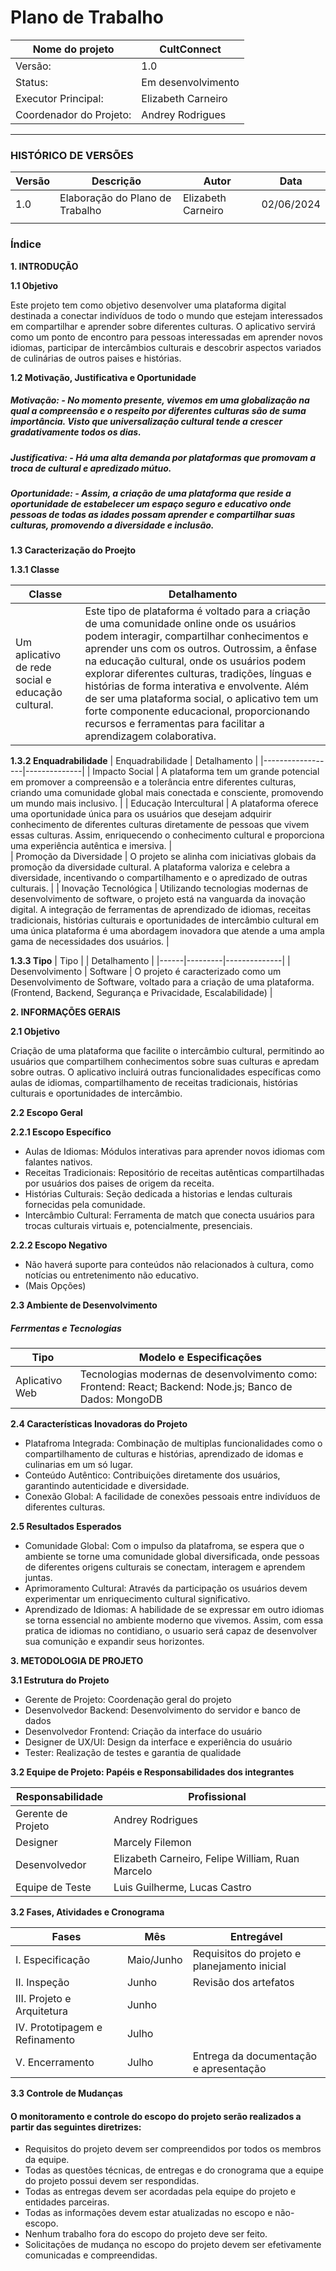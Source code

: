 # Plano de Trabalho 

| Nome do projeto | CultConnect |
|-------------|-------------|
| Versão:     | 1.0         |
| Status:     | Em desenvolvimento   |
| Executor Principal: | Elizabeth Carneiro|
| Coordenador do Projeto: | Andrey Rodrigues|

___
### HISTÓRICO DE VERSÕES

|Versão | Descrição | Autor | Data |
|-------|-----------|-------|------|
| 1.0   | Elaboração do Plano de Trabalho | Elizabeth Carneiro | 02/06/2024 |
|       |           |       |      |

### Índice 
**1. INTRODUÇÃO**

**1.1 Objetivo**

Este projeto tem como objetivo desenvolver uma plataforma digital destinada a conectar indivíduos de todo o mundo que estejam interessados em compartilhar e aprender sobre diferentes culturas. O aplicativo servirá como um ponto de encontro para pessoas interessadas em aprender novos idiomas, participar de intercâmbios culturais e descobrir aspectos variados de culinárias de outros paises  e histórias.

**1.2 Motivação, Justificativa e Oportunidade**

##### Motivação:  - No momento presente, vivemos em uma globalização na qual a compreensão e o respeito por diferentes culturas são de suma importância. Visto que universalização cultural tende a crescer gradativamente todos os dias. 

##### Justificativa:  - Há uma alta demanda por plataformas que promovam a troca de cultural e apredizado mútuo. 

##### Oportunidade:  - Assim, a criação de uma plataforma que reside a oportunidade de estabelecer um espaço seguro e educativo onde pessoas de todas as idades possam aprender e compartilhar suas culturas, promovendo a diversidade e inclusão.

**1.3 Caracterização do Proejto** 

**1.3.1 Classe**

| Classe | Detalhamento |
|--------| -------------|
|Um aplicativo de rede social e educação cultural. | Este tipo de plataforma é voltado para a criação de uma comunidade online onde os usuários podem interagir, compartilhar conhecimentos e aprender uns com os outros. Outrossim, a ênfase na educação cultural, onde os usuários podem explorar diferentes culturas, tradições, línguas e histórias de forma interativa e envolvente. Além de ser uma plataforma social, o aplicativo tem um forte componente educacional, proporcionando recursos e ferramentas para facilitar a aprendizagem colaborativa. |

**1.3.2 Enquadrabilidade** 
| Enquadrabilidade | Detalhamento |
|------------------|--------------|
| Impacto Social   | A plataforma tem um grande potencial em promover a compreensão e a tolerância entre diferentes culturas, criando uma comunidade global mais conectada e consciente, promovendo um mundo mais inclusivo. |
| Educação Intercultural | A plataforma oferece uma oportunidade única para os usuários que desejam adquirir conhecimento de diferentes culturas diretamente de pessoas que vivem essas culturas. Assim, enriquecendo o conhecimento cultural e proporciona uma experiência autêntica e imersiva. |  
| Promoção da Diversidade | O projeto se alinha com iniciativas globais da promoção da diversidade cultural. A plataforma valoriza e celebra a diversidade, incentivando o compartilhamento e o apredizado de outras culturais. |
| Inovação Tecnológica | Utilizando tecnologias modernas de desenvolvimento de software, o projeto está na vanguarda da inovação digital. A integração de ferramentas de aprendizado de idiomas, receitas tradicionais, histórias culturais e oportunidades de intercâmbio cultural em uma única plataforma é uma abordagem inovadora que atende a uma ampla gama de necessidades dos usuários. |

**1.3.3 Tipo**
| Tipo |         | Detalhamento |
|------|---------|--------------|
| Desenvolvimento | Software | O projeto é caracterizado como um Desenvolvimento de Software, voltado para a criação de uma plataforma. (Frontend, Backend, Segurança e Privacidade, Escalabilidade) |

**2. INFORMAÇÕES GERAIS**

 **2.1 Objetivo** 

 Criação de uma plataforma que facilite o intercâmbio cultural, permitindo ao usuários que compartilhem conhecimentos sobre suas culturas e apredam sobre outras. O aplicativo incluirá outras funcionalidades específicas como aulas de idiomas, compartilhamento de receitas tradicionais, histórias culturais e oportunidades de intercâmbio. 

 **2.2 Escopo Geral**

 **2.2.1 Escopo Específico** 

- Aulas de Idiomas: Módulos interativas para aprender novos idiomas com falantes nativos. 
- Receitas Tradicionais: Repositório de receitas autênticas compartilhadas por usuários dos paises de origem da receita.   
- Histórias Culturais: Seção dedicada a historias e lendas culturais fornecidas pela comunidade.
- Intercâmbio Cultural: Ferramenta de match que conecta usuários para trocas culturais virtuais e, potencialmente, presenciais. 

**2.2.2 Escopo Negativo** 

- Não haverá suporte para conteúdos não relacionados à cultura, como notícias ou entretenimento não educativo.
- (Mais Opções)

**2.3 Ambiente de Desenvolvimento** 

##### Ferrmentas e Tecnologias
| Tipo | Modelo e Especificações |
|------|--------------------|
| Aplicativo Web | Tecnologias modernas de desenvolvimento como: Frontend: React; Backend: Node.js; Banco de Dados: MongoDB |

**2.4 Características Inovadoras do Projeto**

- Platafroma Integrada: Combinação de multiplas funcionalidades como o compartilhamento de culturas e histórias, aprendizado de idomas e culinarias em um só lugar.   
- Conteúdo Autêntico: Contribuições diretamente dos usuários, garantindo autenticidade e diversidade.
- Conexão Global: A facilidade de conexões pessoais entre indivíduos de diferentes culturas.

**2.5 Resultados Esperados**

- Comunidade Global:  Com o impulso da platafroma, se espera que o ambiente se torne uma comunidade global diversificada, onde pessoas de diferentes origens culturais se conectam, interagem e aprendem juntas.
- Aprimoramento Cultural: Através da participação os usuários devem experimentar um enriquecimento cultural significativo. 
- Aprendizado de Idiomas: A habilidade de se expressar em outro idiomas se torna essencial no ambiente moderno que vivemos. Assim, com essa pratica de idiomas no contidiano, o usuario será capaz de desenvolver sua comunição e expandir seus horizontes.


**3. METODOLOGIA DE PROJETO**

**3.1 Estrutura do Projeto**

- Gerente de Projeto: Coordenação geral do projeto
- Desenvolvedor Backend: Desenvolvimento do servidor e banco de dados
- Desenvolvedor Frontend: Criação da interface do usuário
- Designer de UX/UI: Design da interface e experiência do usuário
- Tester: Realização de testes e garantia de qualidade

**3.2 Equipe de Projeto: Papéis e Responsabilidades dos integrantes**

| Responsabilidade | Profissional |
|------------------|--------------|
| Gerente de Projeto | Andrey Rodrigues |
| Designer | Marcely Filemon | 
| Desenvolvedor | Elizabeth Carneiro, Felipe William, Ruan Marcelo | 
| Equipe de Teste | Luis Guilherme, Lucas Castro | 

**3.2 Fases, Atividades e Cronograma**

| Fases | Mês | Entregável |
|-------|-----|------------|
| I. Especificação | Maio/Junho | Requisitos do projeto e planejamento inicial |
| II. Inspeção | Junho | Revisão dos artefatos |
| III. Projeto e Arquitetura | Junho | |
| IV. Prototipagem e Refinamento | Julho |  |
| V. Encerramento | Julho | Entrega da documentação e apresentação |

**3.3 Controle de Mudanças**

#### O monitoramento e controle do escopo do projeto serão realizados a partir das seguintes diretrizes:

- Requisitos do projeto devem ser compreendidos por todos os membros da equipe.
- Todas as questões técnicas, de entregas e do cronograma que a equipe do projeto possui devem ser respondidas.
- Todas as entregas devem ser acordadas pela equipe do projeto e entidades parceiras.
- Todas as informações devem estar atualizadas no escopo e não-escopo.
- Nenhum trabalho fora do escopo do projeto deve ser feito.
- Solicitações de mudança no escopo do projeto devem ser efetivamente comunicadas e compreendidas. 
